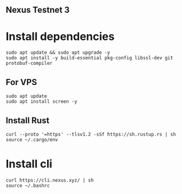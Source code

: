 ## Nexus Testnet 3

# Install dependencies
```
sudo apt update && sudo apt upgrade -y
sudo apt install -y build-essential pkg-config libssl-dev git protobuf-compiler
```
## For VPS
```
sudo apt update
sudo apt install screen -y
```

## Install Rust
```
curl --proto '=https' --tlsv1.2 -sSf https://sh.rustup.rs | sh
source ~/.cargo/env
```

# Install cli
```
curl https://cli.nexus.xyz/ | sh
source ~/.bashrc
